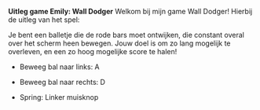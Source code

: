 **Uitleg game Emily: Wall Dodger**
Welkom bij mijn game Wall Dodger! Hierbij de uitleg van het spel:

Je bent een balletje die de rode bars moet ontwijken, die constant overal over het scherm heen bewegen. Jouw doel is om zo lang mogelijk te overleven, en een zo hoog mogelijke score te halen!

- Beweeg bal naar links: A

- Beweeg bal naar rechts: D

- Spring: Linker muisknop
